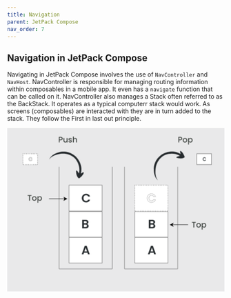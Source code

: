 ```yaml
---
title: Navigation 
parent: JetPack Compose
nav_order: 7
---
```


## Navigation in JetPack Compose ##

Navigating in JetPack Compose involves the use of `NavController` and `NavHost`.
NavController is responsible for managing routing information within composables 
in a mobile app. It even has a `navigate` function that can be called on it.
NavController also manages a Stack often referred to as the BackStack. It operates as 
a typical computerr stack would work. As screens (composables) are interacted with they 
are in turn added to the stack. They follow the First in last out principle.

![Stack Data Structure](img/stack.png)
